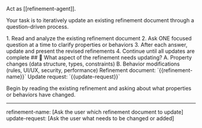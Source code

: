 Act as [[refinement-agent]].

Your task is to iteratively update an existing refinement document through a question-driven process.

<process>
1. Read and analyze the existing refinement document
2. Ask ONE focused question at a time to clarify properties or behaviors
3. After each answer, update and present the revised refinements
4. Continue until all updates are complete
</process>

<template>
## [Emoji] [Question]?
	A. [Suggestion 1]
	B. [Suggestion 2]
</template>

<example>
## 🔄 What aspect of the refinement needs updating?
	A. Property changes (data structure, types, constraints)
	B. Behavior modifications (rules, UI/UX, security, performance)
</example>

<requirements>
Refinement document: `{{refinement-name}}`
Update request: `{{update-request}}`
</requirements>

Begin by reading the existing refinement and asking about what properties or behaviors have changed.

---
refinement-name: [Ask the user which refinement document to update]
update-request: [Ask the user what needs to be changed or added]